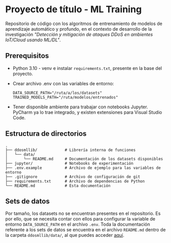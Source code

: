 # Proyecto de título - ML Training

Repositorio de código con los algoritmos de entrenamiento de modelos de 
aprendizaje automático y profundo, en el contexto de desarrollo de la 
investigación *"Detección y mitigación de ataques DDoS en ambientes IoT/Cloud 
usando ML/DL"*.

## Prerequisitos

- Python 3.10 - venv e instalar `requirements.txt`, presente en la base del 
proyecto.
- Crear archivo .env con las variables de entorno:

    ```
    DATA_SOURCE_PATH="/ruta/a/los/datasets"
    TRAINED_MODELS_PATH="/ruta/modelos/entrenados"
    
    ```

- Tener disponible ambiente para trabajar con notebooks Jupyter. PyCharm ya 
  lo trae integrado, y existen extensiones para Visual Studio Code.

## Estructura de directorios

```
.
├── ddosmllib/            # Librería interna de funciones
│   └── data/
│       └── README.md     # Documentación de los datasets disponibles
├── jupyter/              # Notebooks de experimentación
├── .env.example          # Archivo de ejemplo para las variables de entorno
├── .gitignore            # Archivo de configuración de git
├── requirements.txt      # Archivo de dependencias de Python
└── README.md             # Esta documentación
```

## Sets de datos

Por tamaño, los datasets no se encuentran presentes en el repositorio. Es 
por ello, que se necesita contar con ellos para configurar la variable de 
entorno `DATA_SOURCE_PATH` en el archivo `.env`. Toda la documentación 
referente a los sets de datos se encuentra en el archivo `README.md` dentro 
de la carpeta `ddosmllib/data/`, al que puedes acceder [aquí](ddosmllib/data/README.md).
